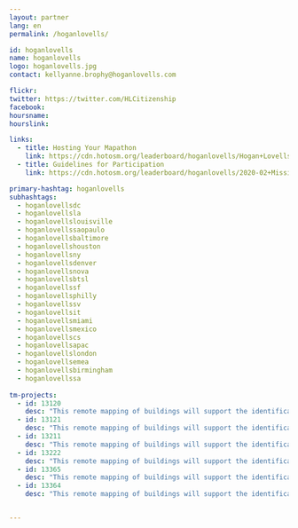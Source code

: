 ```yaml
---
layout: partner
lang: en
permalink: /hoganlovells/

id: hoganlovells
name: hoganlovells
logo: hoganlovells.jpg
contact: kellyanne.brophy@hoganlovells.com

flickr: 
twitter: https://twitter.com/HLCitizenship
facebook: 
hoursname:
hourslink:

links:
  - title: Hosting Your Mapathon
    link: https://cdn.hotosm.org/leaderboard/hoganlovells/Hogan+Lovells+TM4+Mapping+Materials.zip
  - title: Guidelines for Participation
    link: https://cdn.hotosm.org/leaderboard/hoganlovells/2020-02+Missing+Maps+Guidelines.pdf

primary-hashtag: hoganlovells
subhashtags:
  - hoganlovellsdc
  - hoganlovellsla
  - hoganlovellslouisville
  - hoganlovellssaopaulo
  - hoganlovellsbaltimore
  - hoganlovellshouston
  - hoganlovellsny
  - hoganlovellsdenver
  - hoganlovellsnova
  - hoganlovellsbtsl
  - hoganlovellssf
  - hoganlovellsphilly
  - hoganlovellssv
  - hoganlovellsit
  - hoganlovellsmiami
  - hoganlovellsmexico
  - hoganlovellscs
  - hoganlovellsapac
  - hoganlovellslondon
  - hoganlovellsemea
  - hoganlovellsbirmingham
  - hoganlovellssa
  
tm-projects:
  - id: 13120
    desc: "This remote mapping of buildings will support the identification and characterization of settlements, as well as the implementation of planned activities and largely the generation of data for humanitarian activities."
  - id: 13121
    desc: "This remote mapping of buildings will support the identification and characterization of settlements, as well as the implementation of planned activities and largely the generation of data for humanitarian activities."
  - id: 13211
    desc: "This remote mapping of buildings will support the identification and characterization of settlements, as well as the implementation of planned activities and largely the generation of data for humanitarian activities."
  - id: 13222
    desc: "This remote mapping of buildings will support the identification and characterization of settlements, as well as the implementation of planned activities and largely the generation of data for humanitarian activities."
  - id: 13365
    desc: "This remote mapping of buildings will support the identification and characterization of settlements, as well as the implementation of planned activities and largely the generation of data for humanitarian activities."
  - id: 13364
    desc: "This remote mapping of buildings will support the identification and characterization of settlements, as well as the implementation of planned activities and largely the generation of data for humanitarian activities."


---
```

